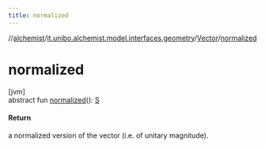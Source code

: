 ```yaml
---
title: normalized
---
```

//[alchemist](../../../index.html)/[it.unibo.alchemist.model.interfaces.geometry](../index.html)/[Vector](index.html)/[normalized](normalized.html)



# normalized



[jvm]\
abstract fun [normalized](normalized.html)(): [S](index.html)



#### Return



a normalized version of the vector (i.e. of unitary magnitude).




